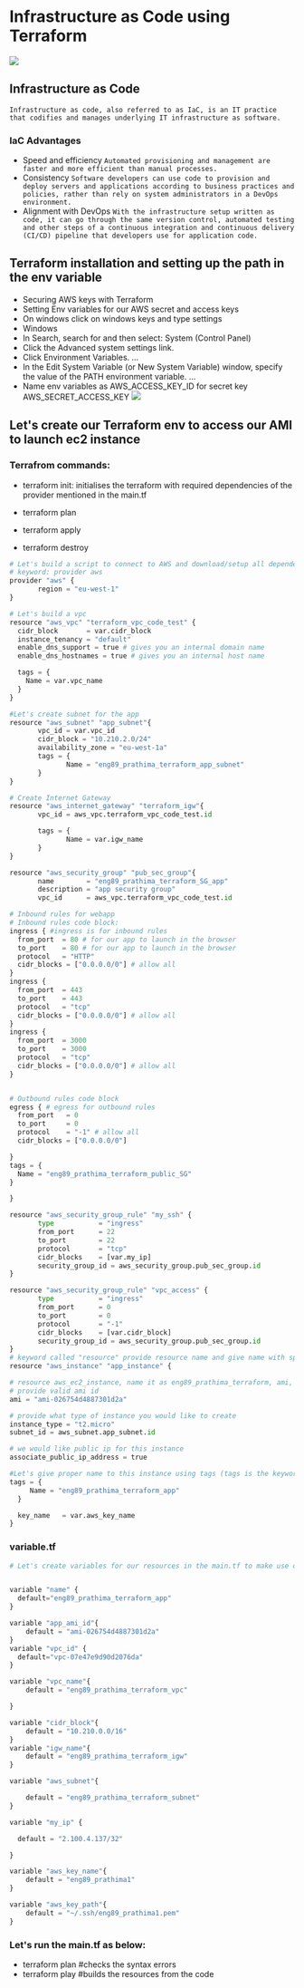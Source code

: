 # Infrastructure as Code using Terraform
![](terraform.png)

## Infrastructure as Code
```
Infrastructure as code, also referred to as IaC, is an IT practice that codifies and manages underlying IT infrastructure as software.
```
### IaC Advantages
- Speed and efficiency
`Automated provisioning and management are faster and more efficient than manual processes.`
- Consistency
`Software developers can use code to provision and deploy servers and applications according to business practices and policies, rather than rely on system administrators in a DevOps environment.`
- Alignment with DevOps
`With the infrastructure setup written as code, it can go through the same version control, automated testing and other steps of a continuous integration and continuous delivery (CI/CD) pipeline that developers use for application code.`

## Terraform installation and setting up the path in the env variable
- Securing AWS keys with Terraform
- Setting Env variables for our AWS secret and access keys
- On windows click on windows keys and type settings
- Windows
- In Search, search for and then select: System (Control Panel)
- Click the Advanced system settings link.
- Click Environment Variables. ...
- In the Edit System Variable (or New System Variable) window, specify the value of the PATH environment variable. ...
- Name env variables as AWS_ACCESS_KEY_ID for secret key AWS_SECRET_ACCESS_KEY
![](VPC.png)
## Let's create our Terraform env to access our AMI to launch ec2 instance
### Terrafrom commands:
- terraform init: initialises the terraform with required dependencies of the provider mentioned in the main.tf 

- terraform plan
- terraform apply
- terraform destroy
```python
# Let's build a script to connect to AWS and download/setup all dependencies required
# keyword: provider aws
provider "aws" {
       region = "eu-west-1"	
}

# Let's build a vpc 
resource "aws_vpc" "terraform_vpc_code_test" {
  cidr_block       = var.cidr_block 
  instance_tenancy = "default"
  enable_dns_support = true # gives you an internal domain name
  enable_dns_hostnames = true # gives you an internal host name

  tags = {
    Name = var.vpc_name
  }
}

#Let's create subnet for the app
resource "aws_subnet" "app_subnet"{
       vpc_id = var.vpc_id
       cidr_block = "10.210.2.0/24"
       availability_zone = "eu-west-1a"
       tags = {
              Name = "eng89_prathima_terraform_app_subnet"
       }
}

# Create Internet Gateway
resource "aws_internet_gateway" "terraform_igw"{
       vpc_id = aws_vpc.terraform_vpc_code_test.id

       tags = {
              Name = var.igw_name
       }
}

resource "aws_security_group" "pub_sec_group"{
       name        = "eng89_prathima_terraform_SG_app"
       description = "app security group"
       vpc_id      = aws_vpc.terraform_vpc_code_test.id

# Inbound rules for webapp
# Inbound rules code block:
ingress { #ingress is for inbound rules
  from_port  = 80 # for our app to launch in the browser
  to_port    = 80 # for our app to launch in the browser
  protocol   = "HTTP"
  cidr_blocks = ["0.0.0.0/0"] # allow all
}
ingress { 
  from_port  = 443 
  to_port    = 443 
  protocol   = "tcp"
  cidr_blocks = ["0.0.0.0/0"] # allow all
}
ingress { 
  from_port  = 3000 
  to_port    = 3000
  protocol   = "tcp"
  cidr_blocks = ["0.0.0.0/0"] # allow all
}


# Outbound rules code block
egress { # egress for outbound rules
  from_port   = 0
  to_port     = 0
  protocol    = "-1" # allow all
  cidr_blocks = ["0.0.0.0/0"]

}
tags = {
  Name = "eng89_prathima_terraform_public_SG"
}

}

resource "aws_security_group_rule" "my_ssh" {
       type           = "ingress"
       from_port      = 22
       to_port        = 22
       protocol       = "tcp"
       cidr_blocks    = [var.my_ip]
       security_group_id = aws_security_group.pub_sec_group.id
}

resource "aws_security_group_rule" "vpc_access" {
       type           = "ingress"
       from_port      = 0
       to_port        = 0
       protocol       = "-1"
       cidr_blocks    = [var.cidr_block]
       security_group_id = aws_security_group.pub_sec_group.id
}
# keyword called "resource" provide resource name and give name with specific details to the service
resource "aws_instance" "app_instance" {

# resource aws_ec2_instance, name it as eng89_prathima_terraform, ami, type of instance, with or without ip,
# provide valid ami id
ami = "ami-026754d4887301d2a"

# provide what type of instance you would like to create 
instance_type = "t2.micro"
subnet_id = aws_subnet.app_subnet.id

# we would like public ip for this instance
associate_public_ip_address = true

#Let's give proper name to this instance using tags (tags is the keyword to name the instance)
tags = {
	 Name = "eng89_prathima_terraform_app"
  }

  key_name   = var.aws_key_name
}
```
### variable.tf
```python
# Let's create variables for our resources in the main.tf to make use of DRY


variable "name" {
  default="eng89_prathima_terraform_app"
}

variable "app_ami_id"{
    default = "ami-026754d4887301d2a"
}
variable "vpc_id" {
  default="vpc-07e47e9d90d2076da"
}

variable "vpc_name"{
    default = "eng89_prathima_terraform_vpc"

}

variable "cidr_block"{
    default = "10.210.0.0/16"
}
variable "igw_name"{
    default = "eng89_prathima_terraform_igw"
}

variable "aws_subnet"{

    default = "eng89_prathima_terraform_subnet"
}

variable "my_ip" {

  default = "2.100.4.137/32"

}

variable "aws_key_name"{
    default = "eng89_prathima1"
}

variable "aws_key_path"{
    default = "~/.ssh/eng89_prathima1.pem"
}
```
### Let's run the main.tf as below:
- terraform plan #checks the syntax errors
- terraform play #builds the resources from the code
